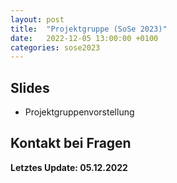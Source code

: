 ```yaml
---
layout: post
title:  "Projektgruppe (SoSe 2023)"
date:   2022-12-05 13:00:00 +0100
categories: sose2023
---
```


## Slides

* Projektgruppenvorstellung

## Kontakt bei Fragen

**Letztes Update: 05.12.2022**
